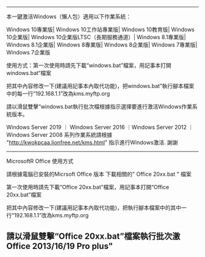 --------------------------------------------------------------------------------------------------------------------------
本一鍵激活Windows（懶人包）適用以下作業系統：

Windows 10專業版| Windows 10工作站專業版| Windows 10教育版| Windows 10企業版| Windows 10企業版LTSC（長期服務通道）| Windows 8.1專業版| Windows 8.1企業版| Windows 8專業版| Windows 8企業版| Windows 7專業版| Windows 7企業版

使用方式：第一次使用時請先下載“windows.bat”檔案，用記事本打開windows.bat“檔案

把其中內容修改一下(建議用記事本內取代功能)，把windows.bat”執行腳本檔案中的每一行“192.168.1.1”改為kms.myftp.org 

請以滑鼠雙擊“windows.bat執行批次檔根據指示選擇要進行激活Windows作業系統版本。

Windows Server 2019 ｜ Windows Server 2016 ｜Windows Server 2012 ｜Windows Server 2008 系列作業系統請根據
"http://kwokpcaa.lionfree.net/kms.html" 指示進行Windows激活. 謝謝

--------------------------------------------------------------------------------------------------------------------------
MicrosoftR Office 使用方式

請根據電腦已安裝的Micrsoft Office 版本 下載相關的" Office 20xx.bat " 檔案

第一次使用時請先下載“Office 20xx.bat”檔案，用記事本打開“Office 20xx.bat”檔案

把其中內容修改一下(建議用記事本內取代功能)，把執行腳本檔案中的其中一行“192.168.1.1”改為kms.myftp.org 

請以滑鼠雙擊“Office 20xx.bat”檔案執行批次激Office 2013/16/19 Pro plus"
--------------------------------------------------------------------------------------------------------------------------
